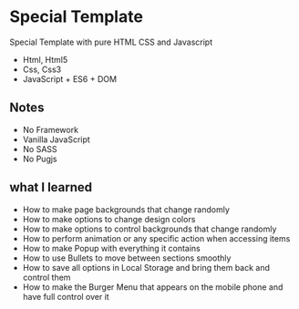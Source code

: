 # Special Template

Special Template with pure HTML CSS and Javascript

- Html, Html5
- Css, Css3
- JavaScript + ES6 + DOM

## Notes

- No Framework
- Vanilla JavaScript
- No SASS
- No Pugjs

## what I learned

- How to make page backgrounds that change randomly
- How to make options to change design colors
- How to make options to control backgrounds that change randomly
- How to perform animation or any specific action when accessing items
- How to make Popup with everything it contains
- How to use Bullets to move between sections smoothly
- How to save all options in Local Storage and bring them back and control them
- How to make the Burger Menu that appears on the mobile phone and have full control over it
